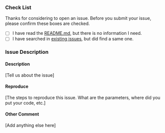 ### Check List

Thanks for considering to open an issue. Before you submit your issue, please confirm these boxes are checked.

- [ ] I have read the [README.md](https://github.com/EFPrefix/EFQRCode/blob/master/README.md), but there is no information I need.
- [ ] I have searched in [existing issues](https://github.com/EFPrefix/EFQRCode/issues?utf8=%E2%9C%93&q=is%3Aissue), but did find a same one.

### Issue Description

#### Description

[Tell us about the issue]

#### Reproduce

[The steps to reproduce this issue. What are the parameters, where did you put your code, etc.]

#### Other Comment

[Add anything else here]

<!-- Love EFQRCode? Please consider supporting our collective:
👉  https://opencollective.com/EFQRCode/donate -->